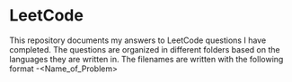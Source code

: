 # LeetCode
This repository documents my answers to LeetCode questions I have completed. 
The questions are organized in different folders based on the languages they are written in.
The filenames are written with the following format <Difficulty>-<Name_of_Problem>
